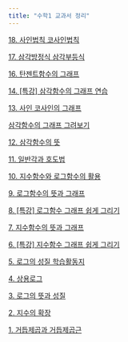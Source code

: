 ```yaml
---
title: "수학1 교과서 정리"
---
```


<a href="/pdf/one%20chungsoo/18. 사인법칙 코사인법칙.pdf">18. 사인법칙 코사인법칙</a>

<a href="/pdf/one%20chungsoo/17. 삼각방정식 삼각부등식.pdf">17. 삼각방정식 삼각부등식</a>

<a href="/pdf/one%20chungsoo/16. 탄젠트함수의 그래프.pdf">16. 탄젠트함수의 그래프</a>

<a href="/pdf/one%20chungsoo/14. [특강] 삼각함수의 그래프 연습.pdf">14. [특강] 삼각함수의 그래프 연습</a>

<a href="/pdf/one%20chungsoo/13. 사인 코사인의 그래프.pdf">13. 사인 코사인의 그래프</a>

<a href="https://www.geogebra.org/m/hx5Y8Uww">삼각함수의 그래프 그려보기</a>

<a href="/pdf/one%20chungsoo/12.%20삼각함수의%20뜻.pdf">12. 삼각함수의 뜻</a>

<a href="/pdf/one%20chungsoo/11.%20일반각과%20호도법.pdf">11. 일반각과 호도법</a>

<a href="/pdf/one%20chungsoo/10.%20지수함수와%20로그함수의%20활용.pdf">10. 지수함수와 로그함수의 활용</a>

<a href="/pdf/one%20chungsoo/9.%20로그함수의%20뜻과%20그래프.pdf">9. 로그함수의 뜻과 그래프</a>

<a href="/pdf/one%20chungsoo/8.%20%5B특강%5D%20로그함수%20그래프%20쉽게%20그리기.pdf">8. [특강] 로그함수 그래프 쉽게 그리기</a>

<a href="/pdf/one%20chungsoo/7.%20지수함수의%20뜻과%20그래프.pdf">7. 지수함수의 뜻과 그래프</a>

<a href="/pdf/one%20chungsoo/6.%20%5B특강%5D%20지수함수%20그래프%20쉽게%20그리기.pdf">6. [특강] 지수함수 그래프 쉽게 그리기</a>

<a href="/pdf/one%20chungsoo/5.%20로그의%20성질%20학습활동지.pdf">5. 로그의 성질 학습활동지</a>

<a href="/pdf/one%20chungsoo/4.%20상용로그.pdf">4. 상용로그</a>

<a href="/pdf/one%20chungsoo/3.%20로그의%20뜻과%20성질.pdf">3. 로그의 뜻과 성질</a>

<a href="/pdf/one%20chungsoo/2.%20지수의%20확장.pdf">2. 지수의 확장</a>

<a href="/pdf/one%20chungsoo/1.%20거듭제곱과%20거듭제곱근.pdf">1. 거듭제곱과 거듭제곱근</a>
